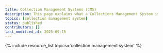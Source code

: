 ```yaml
---
title: Collection Management Systems (CMS)
description: This page explains what a Collections Management System is, when and how you might use one, and what to consider when choosing one. You can also find links out to more detailed information about specific CMS options.
topics: [collection management system]
status: published
contributors: []
last_modified_at: 2025-09-15
---
```


{% include resource_list topics='collection management system' %}
